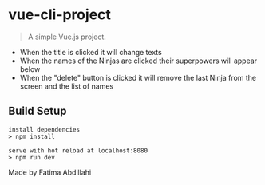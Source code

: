 # vue-cli-project

> A simple Vue.js project. 
- When the title is clicked it will change texts
- When the names of the Ninjas are clicked their superpowers will appear below
- When the "delete" button is clicked it will remove the last Ninja from the screen and the list of names

## Build Setup

```
install dependencies
> npm install

serve with hot reload at localhost:8080
> npm run dev
```

Made by Fatima Abdillahi


